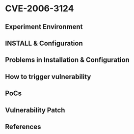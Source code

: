 # CVE-2006-3124

## Experiment Environment

## INSTALL & Configuration

## Problems in Installation & Configuration

## How to trigger vulnerability

## PoCs

## Vulnerability Patch

## References
